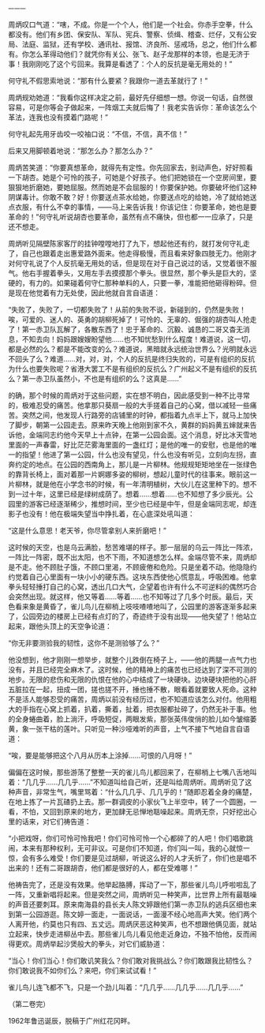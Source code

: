     一一一 

   周炳叹口气道：“嗐，不成。你是一个个人，他们是一个社会。你赤手空拳，什么都没有。他们有乡团、保安队、军队、宪兵、警察、侦缉、稽查、烂仔，又有公安局、法庭、监狱，还有学校、通讯社、报馆、济良所、惩戒场，总之，他们什么都有。你怎么革得动他们？就凭你有关公、张飞、赵子龙那样的本领，也是无济于事！我刚刚吃了这个亏回来。我算是看透了：个人的反抗是毫无用处的！”

   何守礼不假思索地说：“那有什么要紧？我跟你一道去革就行了！”

   周炳规劝她道：“我看你这样决定之前，最好先仔细想一想。你说一句话，自然很容易，可是你等会子做起来，一阵烟工夫就后悔了！我老实告诉你：革命该怎么个革法，连我也没有摸着门路呢！”

   何守礼起先用牙齿咬一咬袖口说：“不信，不信，真不信！”

   后来又用脚顿着地说：“那怎么办？那怎么办？”

   周炳苦笑道：“你要真想革命，就得先有定性。你先回家去，别动声色，好好照看一下胡杏。她是个可怜的孩子，可她是个好孩子。他们把她锁在一个空房间里，要狠狠地折磨她，要她屈服。然而她是不会屈服的！你要保护她。你要破坏他们这种阴谋毒计。你敢不敢？好！你要送点茶水给她，你要送点吃的给她，冷了就给她送点衣服，有什么不幸的事情，——马上来告诉我！你该记住：你要革命，她也是要革命的！”何守礼听说胡杏也要革命，虽然有点不痛快，但也都一一应承了，只是还不想走。

   周炳听见隔壁陈家客厅的挂钟嘡嘡地打了九下，想起他还有约，就打发何守礼走了，自己也跟着走出惠爱路外面来。他走得极慢，而且看来好象四肢无力。他刚才对何守礼说了个人反抗毫无用处的话，但是现在对于自己说过的话，又觉着很不服气。他右手握着拳头，又用左手去摸摸那个拳头。很显然，那个拳头是巨大的，坚硬的，有力的。如果碰着何守仁那种单料的人，只要一拳，准能把他砸得粉碎。但是现在他觉着有力无处使，因此他就自言自语道：

   “失败了，失败了，一切都失败了！从前的失败不说，新碰到的，仍然是失败！唉，可爱的、迷人的、英勇的胡柳死掉了！可怜的、无辜的、倔强的胡杏叫人抢走了！第一赤卫队瓦解了，各散东西了！忠于革命的、沉毅、诚恳的二哥又杳无消息，不知去向！妈妈跟嫂嫂盼望他……也不知忧愁到什么程度！难道说，这一切，都是必然的么？都是不能改变的么？难道说，黑暗就永远统治世界么？光明就永远不回头了么？难道……对，对，对，个人的反抗是终归失败的，可是有组织的反抗为什么也要失败呢？省港大罢工不是有组织的反抗么？广州起义不是有组织的反抗么？第一赤卫队虽然小，不也是有组织的么？这真是……”

   的确，那个时候的周炳对于这些问题，实在想不明白，因此感受到一种不比寻常的，极难忍受的痛苦。他拿那只葵扇一般的大手搓着自己的心窝，借以减轻一些痛苦。突然之间，他发现人行路旁的店铺里的时钟，都指着九点半上下，就马上加快了脚步，朝第一公园走去。原来昨天晚上他刚到家不久，黄群的妈妈黄五婶就来告诉他，金端同志约他今天早上十点钟，在第一公园会面。这个消息，好比冰天雪地里面的一声春雷，好比茫茫雾海里面的一盏红灯；是他的唯一的安慰，也是他的唯一的指望！他进了第一公园，什么也没有望见，什么也没有听见，立刻向左拐，直奔约定的地点。在公园的西南角上，那儿是一片柳林。他规规矩矩地坐在一张绿色的靠背长椅上，面对着那一片婀娜多姿的柳树，想起儿童时代的往事来。眼前这一片柳林，就是他在小学念书的时候，有一年清明植树，大伙儿在这里种下的。想不到一过十年，这里已经是绿树成荫了。想着……想着……也不知想了多少辰光。公园里的游客已经逐渐稀少，推想时间，至少也已经是中午，但是金端同志呢，却连影子也没有！他在极端失望当中挣扎着，在心底深处吼叫道：

   “这是什么意思！老天爷，你尽管拿别人来折磨吧！”

   这时候的天空，也是乌云满脸，愁苦难堪的样子。那一层层的乌云一阵比一阵浓，一阵比一阵密，既不出太阳，也不下雨，不知道想怎么样。金端尽管不来，周炳却是不走。他不顾肚子饿，不顾口里渴，不顾疲倦和危险。只是坐着不动。他隐隐约约觉着自己心里面有一块小小的硬东西。这块东西使他心慌意乱，呼吸困难。他拿拳头轻轻捶打自己的心窝，透出几口大气，企望着也许有什么不可逆料的偶然巧合会突然出现。就这样，他又等着……等着……也不知等过了几多个时辰。最后，天色看来象是黄昏了，雀儿鸟儿在柳梢上吱吱喳喳地叫了，公园里的游客逐渐多起来了，公园旁边的楼房上已经有点灯的了，奇迹终于没有出现——他失望了！他站立起来，跟他头顶上的天空争论道：

   “你无非要测验我的韧性，这你不是测验够了么？”

   他没想到，他才刚刚一想举步，就整个儿跌倒在椅子上，——他的两腿一点气力也没有，并且已经完全麻木了。这时候，他的精神上的痛苦也已经达到了深不可测的地步。无限的悲伤和无限的仇恨在他的心中结成了一块硬块。边块硬块把他的心肝五脏拉在一起，扭成一团，搓也搓不开，捶也捶不散，眼看着就要致人死命。这种不是活人能够忍受的痛苦，周炳以前没有经历过，也不知道应该怎么对付。他用粗大的手指在心窝上抓着，扒着，撕着，扯着，把衣服都扯碎了，仍然无补于事。他的全身蜷曲着，脸上淌汗，呼吸短促，两眼发紫，那张英伟俊俏的脸儿如今皱缩萎黄，象一张干枯的莲叶。只听见一种沙哑难听的声音，上气不接下气地自言自语道：

   “唉，要是能够把这个八月从历本上涂掉……可恨的八月呀！”

   偏偏在这时候，那些游荡了整整一天的雀儿鸟儿都回来了，在柳梢上七嘴八舌地叫着：“几几乎……几几乎……”不知道叫给自己听，还是叫给周炳听。周炳听见了这种声音，非常生气，嘴里骂着：“什么几几乎、几几乎的！”随即忍着全身的痛楚，在地上拣了一片瓦碴扔上去。那一群调皮的小家伙飞上半空中，转了一个圆圈，一看，不怕，又回到原来的地方，更加肆无忌惮地聒噪起来。周炳无奈，只好挖出心里的话来，对它们祷告道：

   “小把戏呀，你们可怜可怜我吧！你们可怜可怜一个心都碎了的人吧！你们唱歌跳闹，本来有那种权利，无可非议。可是你们不知道，你们叫一叫，我的心就惊一惊，会有多么难受！你们要是见过胡柳，听说这么好的人才夭折了，你们也是唱不出来的！还有二哥跟胡杏，他们都是很好的人，都在受难哪！”

   他祷告完了，还是没有效果。他举起胳膊，挥动了一下，那些雀儿鸟儿呼啦啦乱了一阵，又重新唱将起来。但是突然之间，周炳听见一种笑声，比世界上所有最聒噪的声音还要刺耳。原来南海县的县长夫人陈文婷跟他们第一赤卫队的逃兵区细也来到第一公园游逛。陈文婷一面走，一面说话，一面漫不经心地高声大笑。他们两个人离开他，约莫也只有四、五丈远。周炳厌恶这种笑声，也不想跟他俩见面，就站立起来，快步走进柳丛中去。那些雀儿鸟儿看见他走近身边，不独不怕他，反而闹得更欢。周炳举起沙煲般大的拳头，对它们威胁道：

   “当心！你们当心！你们敢讥笑我么？你们敢对我挑战么？你们敢跟我比韧性么？你们敢说我不如你们么？来吧，你们来试试看！”

   雀儿鸟儿连飞都不飞，只是一个劲儿叫着：“几几乎……几几乎……几几乎……”

   （第二卷完）

   1962年鲁迅诞辰，脱稿于广州红花冈畔。

